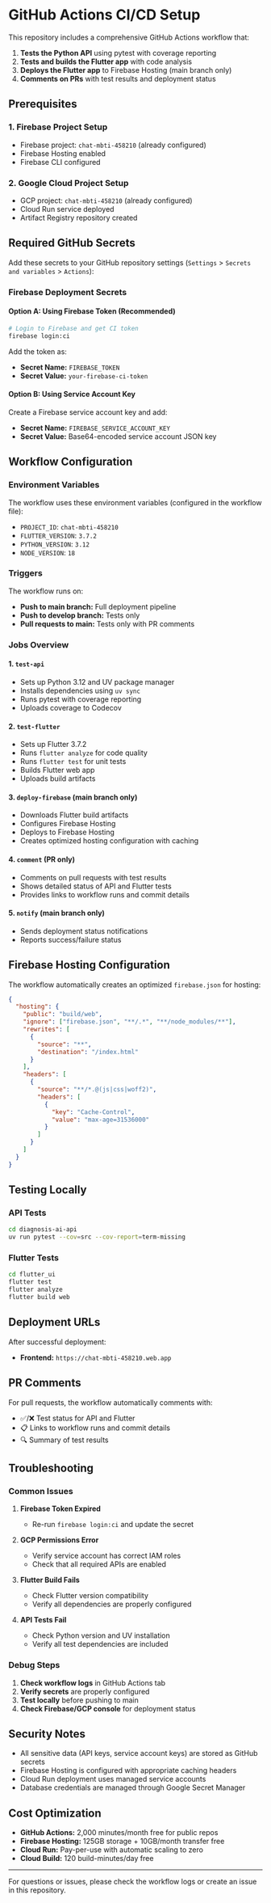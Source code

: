 # GitHub Actions CI/CD Setup

This repository includes a comprehensive GitHub Actions workflow that:

1. **Tests the Python API** using pytest with coverage reporting
2. **Tests and builds the Flutter app** with code analysis
3. **Deploys the Flutter app** to Firebase Hosting (main branch only)
4. **Comments on PRs** with test results and deployment status

## Prerequisites

### 1. Firebase Project Setup

- Firebase project: `chat-mbti-458210` (already configured)
- Firebase Hosting enabled
- Firebase CLI configured

### 2. Google Cloud Project Setup

- GCP project: `chat-mbti-458210` (already configured)
- Cloud Run service deployed
- Artifact Registry repository created

## Required GitHub Secrets

Add these secrets to your GitHub repository settings (`Settings` > `Secrets and variables` > `Actions`):

### Firebase Deployment Secrets

#### Option A: Using Firebase Token (Recommended)

```bash
# Login to Firebase and get CI token
firebase login:ci
```

Add the token as:

- **Secret Name:** `FIREBASE_TOKEN`
- **Secret Value:** `your-firebase-ci-token`

#### Option B: Using Service Account Key

Create a Firebase service account key and add:

- **Secret Name:** `FIREBASE_SERVICE_ACCOUNT_KEY`
- **Secret Value:** Base64-encoded service account JSON key

## Workflow Configuration

### Environment Variables

The workflow uses these environment variables (configured in the workflow file):

- `PROJECT_ID`: `chat-mbti-458210`
- `FLUTTER_VERSION`: `3.7.2`
- `PYTHON_VERSION`: `3.12`
- `NODE_VERSION`: `18`

### Triggers

The workflow runs on:

- **Push to main branch:** Full deployment pipeline
- **Push to develop branch:** Tests only
- **Pull requests to main:** Tests only with PR comments

### Jobs Overview

#### 1. `test-api`

- Sets up Python 3.12 and UV package manager
- Installs dependencies using `uv sync`
- Runs pytest with coverage reporting
- Uploads coverage to Codecov

#### 2. `test-flutter`

- Sets up Flutter 3.7.2
- Runs `flutter analyze` for code quality
- Runs `flutter test` for unit tests
- Builds Flutter web app
- Uploads build artifacts

#### 3. `deploy-firebase` (main branch only)

- Downloads Flutter build artifacts
- Configures Firebase Hosting
- Deploys to Firebase Hosting
- Creates optimized hosting configuration with caching

#### 4. `comment` (PR only)

- Comments on pull requests with test results
- Shows detailed status of API and Flutter tests
- Provides links to workflow runs and commit details

#### 5. `notify` (main branch only)

- Sends deployment status notifications
- Reports success/failure status

## Firebase Hosting Configuration

The workflow automatically creates an optimized `firebase.json` for hosting:

```json
{
  "hosting": {
    "public": "build/web",
    "ignore": ["firebase.json", "**/.*", "**/node_modules/**"],
    "rewrites": [
      {
        "source": "**",
        "destination": "/index.html"
      }
    ],
    "headers": [
      {
        "source": "**/*.@(js|css|woff2)",
        "headers": [
          {
            "key": "Cache-Control",
            "value": "max-age=31536000"
          }
        ]
      }
    ]
  }
}
```

## Testing Locally

### API Tests

```bash
cd diagnosis-ai-api
uv run pytest --cov=src --cov-report=term-missing
```

### Flutter Tests

```bash
cd flutter_ui
flutter test
flutter analyze
flutter build web
```

## Deployment URLs

After successful deployment:

- **Frontend:** `https://chat-mbti-458210.web.app`

## PR Comments

For pull requests, the workflow automatically comments with:

- ✅/❌ Test status for API and Flutter
- 📋 Links to workflow runs and commit details
- 🔍 Summary of test results

## Troubleshooting

### Common Issues

1. **Firebase Token Expired**

   - Re-run `firebase login:ci` and update the secret

2. **GCP Permissions Error**

   - Verify service account has correct IAM roles
   - Check that all required APIs are enabled

3. **Flutter Build Fails**

   - Check Flutter version compatibility
   - Verify all dependencies are properly configured

4. **API Tests Fail**
   - Check Python version and UV installation
   - Verify all test dependencies are included

### Debug Steps

1. **Check workflow logs** in GitHub Actions tab
2. **Verify secrets** are properly configured
3. **Test locally** before pushing to main
4. **Check Firebase/GCP console** for deployment status

## Security Notes

- All sensitive data (API keys, service account keys) are stored as GitHub secrets
- Firebase Hosting is configured with appropriate caching headers
- Cloud Run deployment uses managed service accounts
- Database credentials are managed through Google Secret Manager

## Cost Optimization

- **GitHub Actions:** 2,000 minutes/month free for public repos
- **Firebase Hosting:** 125GB storage + 10GB/month transfer free
- **Cloud Run:** Pay-per-use with automatic scaling to zero
- **Cloud Build:** 120 build-minutes/day free

---

For questions or issues, please check the workflow logs or create an issue in this repository.
